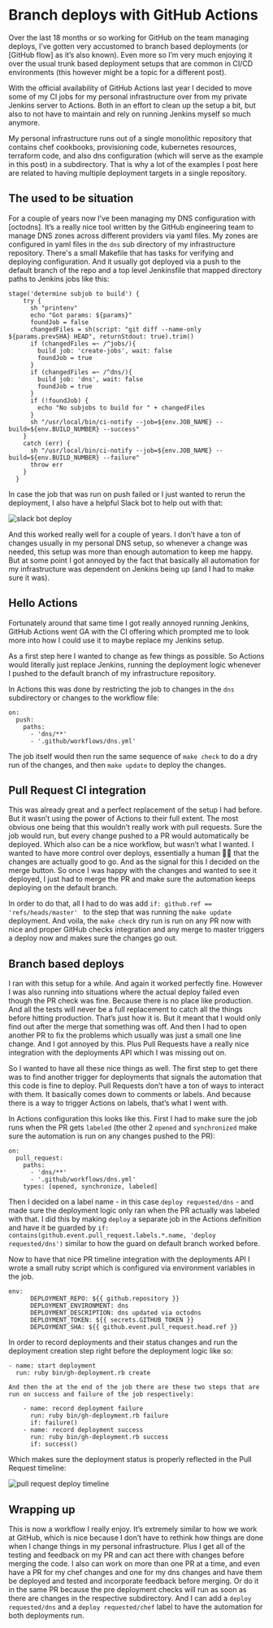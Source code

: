 # Branch deploys with GitHub Actions
Over the last 18 months or so working for GitHub on the team managing deploys, I’ve gotten very accustomed to branch based deployments (or [GitHub flow] as it’s also known). Even more so I’m very much enjoying it over the usual trunk based deployment setups that are common in CI/CD environments (this however might be a topic for a different post).

With the official availability of GitHub Actions last year I decided to move some of my CI jobs for my personal infrastructure over from my private Jenkins server to Actions. Both in an effort to clean up the setup a bit, but also to not have to maintain and rely on running Jenkins myself so much anymore.

My personal infrastructure runs out of a single monolithic repository that contains chef cookbooks, provisioning code, kubernetes resources, terraform code, and also dns configuration (which will serve as the example in this post) in a subdirectory. That is why a lot of the examples I post here are related to having multiple deployment targets in a single repository.

## The used to be situation
For a couple of years now I’ve been managing my DNS configuration with [octodns]. It’s a really nice tool written by the GitHub engineering team to manage DNS zones across different providers via yaml files. My zones are configured in yaml files in the `dns` sub directory of my infrastructure repository. There's a small Makefile that has tasks for verifying and deploying configuration. And it usually got deployed via a push to the default branch of the repo and a top level Jenkinsfile that mapped directory paths to Jenkins jobs like this:

```
stage('determine subjob to build') {
    try {
      sh "printenv"
      echo "Got params: ${params}"
      foundJob = false
      changedFiles = sh(script: "git diff --name-only ${params.prevSHA} HEAD", returnStdout: true).trim()
      if (changedFiles =~ /^jobs/){
        build job: 'create-jobs', wait: false
        foundJob = true
      }
      if (changedFiles =~ /^dns/){
        build job: 'dns', wait: false
        foundJob = true
      }
      if (!foundJob) {
        echo "No subjobs to build for " + changedFiles
      }
      sh "/usr/local/bin/ci-notify --job=${env.JOB_NAME} --build=${env.BUILD_NUMBER} --success"
    }
    catch (err) {
      sh "/usr/local/bin/ci-notify --job=${env.JOB_NAME} --build=${env.BUILD_NUMBER} --failure"
      throw err
    }
  } 
```


In case the job that was run on push failed or I just wanted to rerun the deployment, I also have a helpful Slack bot to help out with that:

![slack bot deploy](/images/bit/pr-deploys/slack-friday.png)

And this worked really well for a couple of years. I don’t have a ton of changes usually in my personal DNS setup, so whenever a change was needed, this setup was more than enough automation to keep me happy. But at some point I got annoyed by the fact that basically all automation for my infrastructure was dependent on Jenkins being up (and I had to make sure it was).

## Hello Actions
Fortunately around that same time I got really annoyed running Jenkins, GitHub Actions went GA with the CI offering which prompted me to look more into how I could use it to maybe replace my Jenkins setup.

As a first step here I wanted to change as few things as possible. So Actions would literally just replace Jenkins, running the deployment logic whenever I pushed to the default branch of my infrastructure repository.

In Actions this was done by restricting the job to changes in the `dns` subdirectory or changes to the workflow file:

```
on:
  push:
    paths:
      - 'dns/**'
      - '.github/workflows/dns.yml'
```


The job itself would then run the same sequence of `make check` to do a dry run of the changes, and then `make update` to deploy the changes.

## Pull Request CI integration
This was already great and a perfect replacement of the setup I had before. But it wasn’t using the power of Actions to their full extent. The most obvious one being that this wouldn’t really work with pull requests. Sure the job would run, but every change pushed to a PR would automatically be deployed. Which also can be a nice workflow, but wasn’t what I wanted. I wanted to have more control over deploys, essentially a human 👍🏻 that the changes are actually good to go. And as the signal for this I decided on the merge button. So once I was happy with the changes and wanted to see it deployed, I just had to merge the PR and make sure the automation keeps deploying on the default branch.

In order to do that, all I had to do was add `if: github.ref == 'refs/heads/master' ` to the step that was running the `make update` deployment. And voila, the `make check` dry run is run on any PR now with nice and proper GitHub checks integration and any merge to master triggers a deploy now and makes sure the changes go out.

## Branch based deploys
I ran with this setup for a while. And again it worked perfectly fine. However I was also running into situations where the actual deploy failed even though the PR check was fine. Because there is no place like production. And all the tests will never be a full replacement to catch all the things before hitting production. That’s just how it is. But it meant that I would only find out after the merge that something was off. And then I had to open another PR to fix the problems which usually was just a small one line change. And I got annoyed by this. Plus Pull Requests have a really nice integration with the deployments API which I was missing out on.

So I wanted to have all these nice things as well. The first step to get there was to find another trigger for deployments that signals the automation that this code is fine to deploy. Pull Requests don’t have a ton of ways to interact with them. It basically comes down to comments or labels. And because there is a way to trigger Actions on labels, that’s what I went with.

In Actions configuration this looks like this. First I had to make sure the job runs when the PR gets `labeled` (the other 2 `opened` and `synchronized` make sure the automation is run on any changes pushed to the PR):

```
on:
  pull_request:
    paths:
      - 'dns/**'
      - '.github/workflows/dns.yml'
    types: [opened, synchronize, labeled]
```

Then I decided on a label name - in this case `deploy requested/dns` - and made sure the deployment logic only ran when the PR actually was labeled with that. I did this by making `deploy` a separate job in the Actions definition and have it be guarded by `if: contains(github.event.pull_request.labels.*.name, 'deploy requested/dns')` similar to how the guard on default branch worked before.

Now to have that nice PR timeline integration with the deployments API I wrote a small ruby script which is configured via environment variables in the job.

```
env:
      DEPLOYMENT_REPO: ${{ github.repository }}
      DEPLOYMENT_ENVIRONMENT: dns
      DEPLOYMENT_DESCRIPTION: dns updated via octodns
      DEPLOYMENT_TOKEN: ${{ secrets.GITHUB_TOKEN }}
      DEPLOYMENT_SHA: ${{ github.event.pull_request.head.ref }}
```

In order to record deployments and their status changes and run the deployment creation step right before the deployment logic like so:

```
- name: start deployment
  run: ruby bin/gh-deployment.rb create

And then the at the end of the job there are these two steps that are run on success and failure of the job respectively:

    - name: record deployment failure
      run: ruby bin/gh-deployment.rb failure
      if: failure()
    - name: record deployment success
      run: ruby bin/gh-deployment.rb success
      if: success()
```

Which makes sure the deployment status is properly reflected in the Pull Request timeline:

![pull request deploy timeline](/images/bits/pr-deploys/pr-deploy-timeline.png)

## Wrapping up
This is now a workflow I really enjoy. It’s extremely similar to how we work at GitHub, which is nice because I don’t have to rethink how things are done when I change things in my personal infrastructure. Plus I get all of the testing and feedback on my PR and can act there with changes before merging the code. I also can work on more than one PR at a time, and even have a PR for my chef changes and one for my dns changes and have them be deployed and tested and incorporate feedback before merging. Or do it in the same PR because the pre deployment checks will run as soon as there are changes in the respective subdirectory. And I can add a `deploy requested/dns` and a `deploy requested/chef` label to have the automation for both deployments run.